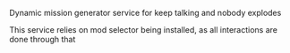 Dynamic mission generator service for keep talking and nobody explodes

This service relies on mod selector being installed, as all interactions are done through that